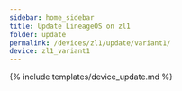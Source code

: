 ```yaml
---
sidebar: home_sidebar
title: Update LineageOS on zl1
folder: update
permalink: /devices/zl1/update/variant1/
device: zl1_variant1
---
```

{% include templates/device_update.md %}
